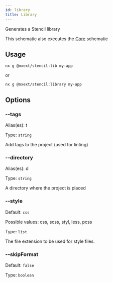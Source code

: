 ```yaml
---
id: library
title: Library
---
```


Generates a Stencil library

This schematic also executes the [Core](core) schematic

## Usage
```
nx g @nxext/stencil:lib my-app
```

or

```
nx g @nxext/stencil:library my-app
```

## Options

### --tags

Alias(es): t

Type: `string`

Add tags to the project (used for linting)

### --directory

Alias(es): d

Type: `string`

A directory where the project is placed

### --style

Default: `css`

Possible values: css, scss, styl, less, pcss

Type: `list`

The file extension to be used for style files.

### --skipFormat

Default: `false`

Type: `boolean`
